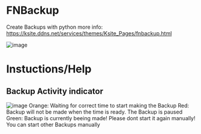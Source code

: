 # FNBackup
 Create Backups with python 
 more info: https://ksite.ddns.net/services/themes/Ksite_Pages/fnbackup.html

![image](https://user-images.githubusercontent.com/68354546/120193068-4193a500-c21c-11eb-9d9e-9fc1a878047e.png)

# Instuctions/Help

## Backup Activity indicator
![image](https://user-images.githubusercontent.com/68354546/120196856-9f29f080-c220-11eb-8dbd-3e3447db57e7.png)
 Orange: Waiting for correct time to start making the Backup 
 Red: Backup will not be made when the time is ready. The Backup is paused 
 Green: Backup is currently beeing made! Please dont start it again manually! You can start other Backups manually 
